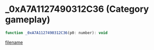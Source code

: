 # _0xA7A1127490312C36 (Category gameplay)

```js
function _0xA7A1127490312C36(p0: number): void
```

[filename](_0xA7A1127490312C36_m.md ':include')